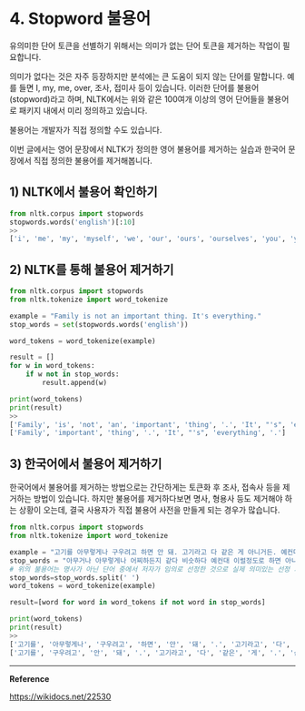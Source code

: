 # 4. Stopword 불용어

유의미한 단어 토큰을 선별하기 위해서는 의미가 없는 단어 토큰을 제거하는 작업이 필요합니다.

의미가 없다는 것은 자주 등장하지만 분석에는 큰 도움이 되지 않는 단어를 말합니다. 예를 들면 I, my, me, over, 조사, 접미사 등이 있습니다. 이러한 단어를 불용어(stopword)라고 하며, NLTK에서는 위와 같은 100여개 이상의 영어 단어들을 불용어로 패키지 내에서 미리 정의하고 있습니다.



불용어는 개발자가 직접 정의할 수도 있습니다.

이번 글에서는 영어 문장에서 NLTK가 정의한 영어 불용어를 제거하는 실습과 한국어 문장에서 직접 정의한 불용어를 제거해봅니다.



## 1) NLTK에서 불용어 확인하기

```python
from nltk.corpus import stopwords
stopwords.words('english')[:10]
>>
['i', 'me', 'my', 'myself', 'we', 'our', 'ours', 'ourselves', 'you', 'your']
```



## 2) NLTK를 통해 불용어 제거하기

```python
from nltk.corpus import stopwords 
from nltk.tokenize import word_tokenize 

example = "Family is not an important thing. It's everything."
stop_words = set(stopwords.words('english')) 

word_tokens = word_tokenize(example)

result = []
for w in word_tokens: 
    if w not in stop_words: 
        result.append(w) 

print(word_tokens) 
print(result)
>>
['Family', 'is', 'not', 'an', 'important', 'thing', '.', 'It', "'s", 'everything', '.']
['Family', 'important', 'thing', '.', 'It', "'s", 'everything', '.']
```



## 3) 한국어에서 불용어 제거하기

한국어에서 불용어를 제거하는 방법으로는 간단하게는 토큰화 후 조사, 접속사 등을 제거하는 방법이 있습니다. 하지만 불용어를 제거하다보면 명사, 형용사 등도 제거해야 하는 상황이 오는데, 결국 사용자가 직접 불용어 사전을 만들게 되는 경우가 많습니다.

```python
from nltk.corpus import stopwords 
from nltk.tokenize import word_tokenize 

example = "고기를 아무렇게나 구우려고 하면 안 돼. 고기라고 다 같은 게 아니거든. 예컨대 삼겹살을 구울 때는 중요한 게 있지."
stop_words = "아무거나 아무렇게나 어찌하든지 같다 비슷하다 예컨대 이럴정도로 하면 아니거든"
# 위의 불용어는 명사가 아닌 단어 중에서 저자가 임의로 선정한 것으로 실제 의미있는 선정 기준이 아님
stop_words=stop_words.split(' ')
word_tokens = word_tokenize(example)

result=[word for word in word_tokens if not word in stop_words]

print(word_tokens) 
print(result)
>>
['고기를', '아무렇게나', '구우려고', '하면', '안', '돼', '.', '고기라고', '다', '같은', '게', '아니거든', '.', '예컨대', '삼겹살을', '구울', '때는', '중요한', '게', '있지', '.']
['고기를', '구우려고', '안', '돼', '.', '고기라고', '다', '같은', '게', '.', '삼겹살을', '구울', '때는', '중요한', '게', '있지', '.']
```



---

**Reference**

https://wikidocs.net/22530